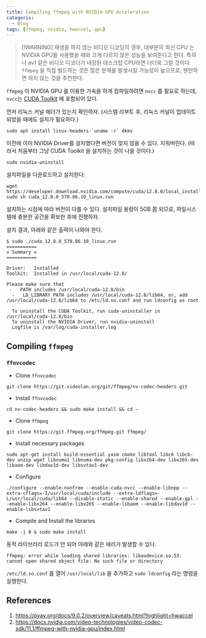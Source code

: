 ```yaml
---
title: Compiling ffmpeg with NVIDIA GPU Acceleration
categoris:
  - Blog
tags: [ffmpeg, nvidia, hwaccel, gpu]
---
```



> [!WARNING] 재생을 하지 않는 비디오 디코딩의 경우, 대부분의 최신 CPU 는 NVIDIA GPU를 사용했을 때와 크게 다르지 않은 성능을 보여준다고 한다. 특히나 av1 같은 비디오 디코더가 내장된 데스크탑 CPU라면 더더욱 그럴 것이다. `ffmpeg` 을 직접 빌드하는 것은 많은 문제를 발생시킬 가능성이 높으므로, 웬만하면 하지 않는 것을 추천한다.

`ffmpeg` 이 NVIDIA GPU 를 이용한 가속을 하게 컴파일하려면 `nvcc` 를 필요로 하는데, `nvcc`는 [CUDA Toolkit](https://developer.nvidia.com/cuda-toolkit) 에 포함되어 있다.

먼저 리눅스 커널 헤더가 있는지 확인하자. (시스템 리부트 후, 리눅스 커널이 업데이트 되었을 때에도 설치가 필요하다.)

```
sudo apt install linux-headers-`uname -r` dkms
```

이전에 이미 NVIDIA Driver를 설치했다면 버전이 맞지 않을 수 있다. 지워버린다. (따라서 처음부터 그냥 CUDA Toolkit 을 설치하는 것이 나을 것이다.)

```
sudo nvidia-uninstall
```

설치파일을 다운로드하고 설치한다:

```
wget https://developer.download.nvidia.com/compute/cuda/12.8.0/local_installers/cuda_12.8.0_570.86.10_linux.run
sudo sh cuda_12.8.0_570.86.10_linux.run
```

설치하는 시점에 따라 버전이 다를 수 있다. 설치파일 용량이 5GB 쯤 되므로, 파일시스템에 충분한 공간을 확보한 후에 진행하자.

설치 결과, 아래와 같은 출력이 나와야 한다.

```
$ sudo ./cuda_12.8.0_570.86.10_linux.run 
===========
= Summary =
===========

Driver:   Installed
Toolkit:  Installed in /usr/local/cuda-12.8/

Please make sure that
 -   PATH includes /usr/local/cuda-12.8/bin
  -   LD_LIBRARY_PATH includes /usr/local/cuda-12.8/lib64, or, add /usr/local/cuda-12.8/lib64 to /etc/ld.so.conf and run ldconfig as root

  To uninstall the CUDA Toolkit, run cuda-uninstaller in /usr/local/cuda-12.8/bin
  To uninstall the NVIDIA Driver, run nvidia-uninstall
  Logfile is /var/log/cuda-installer.log
  ```

## Compiling `ffmpeg`

### `ffnvcodec`

- Clone `ffnvcodec`

```
git clone https://git.videolan.org/git/ffmpeg/nv-codec-headers.git
```

- Install `ffnvcodec`

```
cd nv-codec-headers && sudo make install && cd –
```

- Clone `ffmpeg`

```
git clone https://git.ffmpeg.org/ffmpeg.git ffmpeg/
```

- Install necessary packages

```
sudo apt-get install build-essential yasm cmake libtool libc6 libc6-dev unzip wget libnuma1 libnuma-dev pkg-config libx264-dev libx265-dev libaom-dev libdav1d-dev libsvtav1-dev
```

- Configure

```
./configure --enable-nonfree --enable-cuda-nvcc --enable-libnpp --extra-cflags=-I/usr/local/cuda/include --extra-ldflags=-L/usr/local/cuda/lib64 --disable-static --enable-shared --enable-gpl --enable-libx264 --enable-libx265 --enable-libaom --enable-libdav1d --enable-libsvtav1
```

- Compile and Install the libraries

```
make -j 8 & sudo make install
```

동적 라이브러리 로드가 안 되어 아래와 같은 에러가 발생할 수 있다.

```
ffmpeg: error while loading shared libraries: libavdevice.so.53: cannot open shared object file: No such file or directory
```


`/etc/ld.so.conf` 를 열어 `/usr/local/lib` 을 추가하고 `sudo ldconfig` 라는 명령을 실행한다. 

## References

1. https://pyav.org/docs/9.0.2/overview/caveats.html?highlight=hwaccel
2. https://docs.nvidia.com/video-technologies/video-codec-sdk/11.1/ffmpeg-with-nvidia-gpu/index.html



